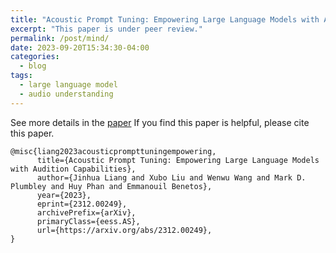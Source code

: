 ```yaml
---
title: "Acoustic Prompt Tuning: Empowering Large Language Models with Audition Capabilities"
excerpt: "This paper is under peer review."
permalink: /post/mind/
date: 2023-09-20T15:34:30-04:00
categories:
  - blog
tags:
  - large language model
  - audio understanding
---
```

See more details in the [paper](https://arxiv.org/abs/2312.00249)
If you find this paper is helpful, please cite this paper.
```
@misc{liang2023acousticprompttuningempowering,
      title={Acoustic Prompt Tuning: Empowering Large Language Models with Audition Capabilities}, 
      author={Jinhua Liang and Xubo Liu and Wenwu Wang and Mark D. Plumbley and Huy Phan and Emmanouil Benetos},
      year={2023},
      eprint={2312.00249},
      archivePrefix={arXiv},
      primaryClass={eess.AS},
      url={https://arxiv.org/abs/2312.00249}, 
}
```
